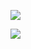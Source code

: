![](https://www.nta.go.jp/tmp/cbfa9b8a-2c35-4b1a-8642-ac0477eed473/images/3a3045dba42238c1490d4181ff28e5331c2efd878c48b12f715e33e1d8e5da0c.jpg)

![](https://www.nta.go.jp/tmp/cbfa9b8a-2c35-4b1a-8642-ac0477eed473/images/a456092fe2f6c4cefde0c6765046aad9c492a952534fa9a453cbe6477ee3d28f.jpg)